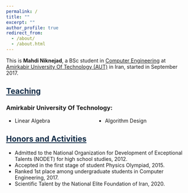 ```yaml
---
permalink: /
title: ""
excerpt: ""
author_profile: true
redirect_from: 
  - /about/
  - /about.html
---
```


<style>
.farsi{ font-family:PERSWEB; font-weight: bold; font-size:11pt;}
.header-color {color:#0f2b46;}
.twocol{ columns: 2}
</style>

This is **Mahdi Niknejad**, a BSc student in [Computer&nbsp;Engineering](https://ce.aut.ac.ir/en) at [Amirkabir University Of Technology (AUT)](https://aut.ac.ir/en) in Iran, started in September 2017.



<a href="/teaching"  class='header-color'>Teaching</a>
----
### Amirkabir University Of Technology: 
<ul class='twocol' markdown='1'>
<li> Linear Algebra </li>
<li> Algorithm Design </li>
</ul>



<a href="/honors" class='header-color'>Honors and Activities</a>
----
- Admitted to the National Organization for Development of Exceptional Talents (NODET) for high school studies, 2012.
- Accepted in the first stage of student Physics Olympiad, 2015.
- Ranked 1st place among undergraduate students in Computer Engineering, 2017.
- Scientific Talent by the National Elite Foundation of Iran, 2020.



